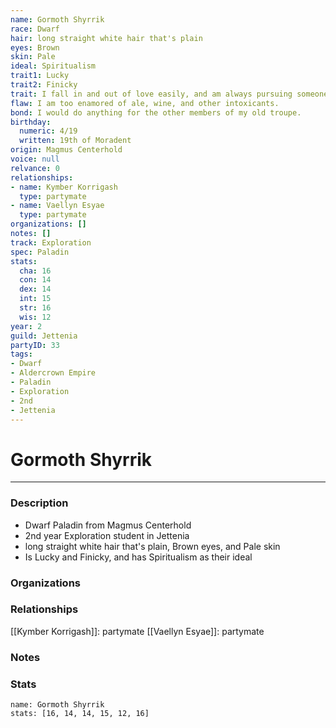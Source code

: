 ```yaml
---
name: Gormoth Shyrrik
race: Dwarf
hair: long straight white hair that's plain
eyes: Brown
skin: Pale
ideal: Spiritualism
trait1: Lucky
trait2: Finicky
trait: I fall in and out of love easily, and am always pursuing someone.
flaw: I am too enamored of ale, wine, and other intoxicants.
bond: I would do anything for the other members of my old troupe.
birthday:
  numeric: 4/19
  written: 19th of Moradent
origin: Magmus Centerhold
voice: null
relvance: 0
relationships:
- name: Kymber Korrigash
  type: partymate
- name: Vaellyn Esyae
  type: partymate
organizations: []
notes: []
track: Exploration
spec: Paladin
stats:
  cha: 16
  con: 14
  dex: 14
  int: 15
  str: 16
  wis: 12
year: 2
guild: Jettenia
partyID: 33
tags:
- Dwarf
- Aldercrown Empire
- Paladin
- Exploration
- 2nd
- Jettenia
---
```

# Gormoth Shyrrik
---
### Description
- Dwarf Paladin from Magmus Centerhold
- 2nd year Exploration student in Jettenia
- long straight white hair that's plain, Brown eyes, and Pale skin
- Is Lucky and Finicky, and has Spiritualism as their ideal

### Organizations

### Relationships
[[Kymber Korrigash]]: partymate
[[Vaellyn Esyae]]: partymate

### Notes

### Stats
```statblock
name: Gormoth Shyrrik
stats: [16, 14, 14, 15, 12, 16]
```